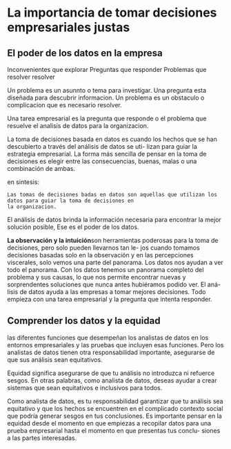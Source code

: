 # La importancia de tomar decisiones empresariales justas

## El poder de los datos en la empresa

Inconvenientes que explorar
Preguntas que responder
Problemas que resolver resolver

Un problema es un asunnto o tema para investigar.
Una pregunta esta diseñada para descubrir informacion.
Un problema es un obstaculo o complicacion que es necesario resolver.

Una tarea empresarial es la pregunta que responde o el problema que resuelve el analisis de datos para la organizacion.

La toma de decisiones basada en datos es cuando los hechos que se han descubierto a través del análisis de datos se uti-
lizan para guiar la estrategia empresarial. La forma más sencilla de pensar en la toma de decisiones es elegir entre las
consecuencias, buenas, malas o una combinación de ambas.

en sintesis:

    Las tomas de decisiones badas en datos son aquellas que utilizan los datos para guiar la toma de decisiones en
    la organizacion.

El análisis de datos brinda la información necesaria para encontrar la mejor solución posible, Ese es el poder de los
datos.

**La observación y la intuición**son herramientas poderosas para la toma de decisiones, pero solo pueden llevarnos tan le-
jos cuando tomamos decisiones basadas solo en la observación y en las percepciones viscerales, solo vemos una parte del
panorama. Los datos nos ayudan a ver todo el panorama. Con los datos tenemos un panorama completo del problema y sus
causas, lo que nos permite encontrar nuevas y sorprendentes soluciones que nunca antes hubiéramos podido ver. El aná-
lisis de datos ayuda a las empresas a tomar mejores decisiones. Todo empieza con una tarea empresarial y la pregunta que
intenta responder.

## Comprender los datos y la equidad

las diferentes funciones que desempeñan los analistas de datos en los entornos empresariales y las pruebas que incluyen
esas funciones. Pero los analistas de datos tienen otra responsabilidad importante, asegurarse de que sus análisis sean
equitativos.

Equidad significa asegurarse de que tu análisis no introduzca ni refuerce sesgos. En otras palabras, como analista de
datos, deseas ayudar a crear sistemas que sean equitativos e inclusivos para todos.

Como analista de datos, es tu responsabilidad garantizar que tu análisis sea equitativo y que los hechos se encuentren
en el complicado contexto social que podría generar sesgos en tus conclusiones. Es importante pensar en la equidad desde
el momento en que empiezas a recopilar datos para una prueba empresarial hasta el momento en que presentas tus conclu-
siones a las partes interesadas.
